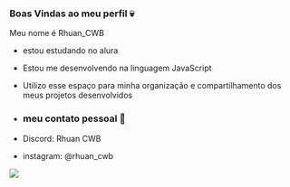 ### Boas Vindas ao meu perfil 💀

Meu nome é Rhuan_CWB

- estou estudando no alura
- Estou me desenvolvendo na linguagem JavaScript
- Utilizo esse espaço para minha organização e compartilhamento dos meus projetos desenvolvidos

- ### meu contato pessoal 🦴

- Discord: Rhuan CWB

- instagram: @rhuan_cwb

![](https://github.com/rhuancwb/rhuancwb/assets/140729469/a01fe96a-2aa6-48b4-8f15-e8ef2449d02c)

  

